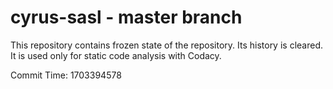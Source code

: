 # cyrus-sasl - master branch

This repository contains frozen state of the repository.
Its history is cleared. It is used only for static code
analysis with Codacy.

Commit Time: 1703394578